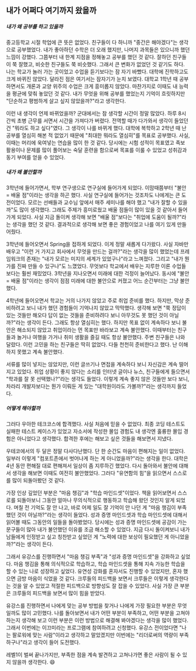 
## 내가 어쩌다 여기까지 왔을까

##### 내가 왜 공부를 하고 있을까
중고등학교 시절 학업에 큰 뜻은 없었다. 친구들이 다 하니까 "중간은 해야겠다"는 생각으로 공부했었다. 내가 좋아하던 수학은 더 오래 했지만, 나머지 과목들은 있으니까 했던 느낌이 강했다. 그쯤부터 내 한계 지점을 정해놓고 공부를 했던 것 같다. 잘하던 친구들이 쭉 잘했고, 비슷한 친구들도 쭉 비슷했다. 그래서 큰 변화가 없었던 것 같기도 하다. 나는 학교가 놀러 가는 곳이었고 수업을 듣기보다는 잠 자기 바빴다. 대학에 진학하고도 크게 바뀌진 않았다. 달라진 점은 여기서는 잠자기가 눈치 보였다. 대학교 1학년 때 공부하면서도 개론과 교양 위주의 수업은 크게 흥미롭지 않았다. 마찬가지로 이때도 내 능력을 평균에 맞춰 놓았던 것 같다. 내가 무엇을 위해 공부를 했었는지 기억이 흐릿하지만 "단순하고 평범하게 살고 싶지 않았을까?"라고 생각한다.

이런 내 생각이 언제 바뀌었을까? 군대에서는 참 생각할 시간이 정말 많았다. 하루 8시간씩 초병 근무를 서면서 시간을 가져다가 버렸다. 전역할 때가 다가와서 생각이 들었던 건 "뭐라도 하고 싶다"였다. 그 생각이 나를 바뀌게 했다. 대학에 복학하고 2학년 때 난 공부를 열심히 해본 적 없었기 때문에 "최대한 뭐라도 열심히"를 목표로 공부했다. 사실, 이때는 머리에 욱여넣는 연습을 많이 한 것 같다. 당시에는 시험 성적이 목표였고 족보 활용이나 문제를 많이 풀어보는 숙달 훈련을 함으로써 목표를 이룰 수 있었고 성취감과 동기 부여를 얻을 수 있었다.

##### 내가 왜 불안할까
3학년에 들어가면서, 학부 연구생으로 연구실에 들어가게 되었다. 이맘때쯤부터 "불안 = 배울 점"이라는 생각을 하곤 했다. 사실 연구실에 들어가는 것조차도 나에게는 큰 도전이었다. 모르는 선배들과 교수님 앞에서 매주 세미나를 해야 했고 "내가 잘할 수 있을까"도 많이 생각했다. 그래도 주제가 흥미로웠고 배울 점들이 많이 있을 것 같아서 들어가게 되었다. 사실 지금 돌이켜 생각해 보면 "배울 점"보다는 "취업에 도움이 될까?"라는 생각을 했던 것 같다. 결과적으로 생각해 보면 좋은 경험이었고 나를 여기 있게 만들어줬다.

3학년에 들어오면서 Spring을 접하게 되었다. 이게 정말 새롭게 다가왔다. 사실 자바만 배우고 "이런 거 가지고 회사에서 무엇을 만드는 걸까?"라는 생각을 많이 했었는데 프레임워크의 존재는 "내가 모르는 미지의 세계가 있었구나"라고 느껴졌다. 그리고 "내가 뭔가를 진짜 만들 수 있구나"도 느꼈었다. 무엇보다 학교에서 배우는 지루한 이론 수업들보다는 훨씬 재밌었다. 3학년을 지나오면서 미래에 대한 걱정이 늘어났다. 동시에 "불안 = 배울 점"이라는 생각이 점점 미래에 대한 불안으로 커졌고 어느 순간부터는 그냥 불안했다. 

4학년에 들어오면서 학교는 거의 나가지 않았고 주로 취업 준비를 했다. 하지만, 막상 준비하려고 보니 내가 했던 경험들이 기억나지 않았고 막막했다. 생각해 보면 "쭉 정답이 있는 것들만 해오다 답이 없는 것들을 준비하려다 보니 아무것도 못 했던 것이 아닐까?"라는 생각이 든다. 그래도 항상 열심히는 했다. 하지만 목표 없이 계속하다 보니 불안은 해소되지 않았고 취업이라는 먼 목표만 바라보고 계속 불안했다. 이때부터는 친구들과 놀거나 여행을 가거나 취미 생활을 즐길 때도 항상 불안했다. 주변 친구들은 나와 달랐다. 이런 고민을 하는 친구들은 딱히 없었다. 다들 천천히 준비한다고 했다. 난 이해하지 못했고 계속 불안했다.

서류를 많이 넣지는 않았지만, 이런 글쓰기나 면접을 계속하다 보니 자신감은 계속 떨어지고 있었다. 취업 상황이 좋지 않다는 소리를 인터넷 글이나 뉴스, 친구들에게 들으면서 "학과를 잘 못 선택했나?"라는 생각도 들었다. 이렇게 계속 좋지 않은 것들만 보다 보니, 차라리 개발자보다는 뭔가 이뤄둔 게 있는 "대학원이라도 가볼까?"라는 생각까지 들었다. 
##### 어떻게 해야할까
그러다 우아한 테크코스에 합격했다. 사실 처음에 믿을 수 없었다. 최종 코딩 테스트도 실패한 테스트 케이스가 있었고 자소서에 작성한 몰입 경험도 내 생각엔 훌륭한 몰입 경험은 아니었다고 생각했다. 합격한 후에는 해보고 싶은 것들을 해보면서 지냈다.

우테코에서의 두 달은 정말 다사다난했다. 단 한 순간도 마음이 편해지는 일이 없었다. 일부러 이렇게 "컴포트존에서 벗어나게 하는 게 아니었을까?"라는 생각을 한다. 대학은 4년 동안 편해질 대로 편해져서 일상이 좀 지루하긴 했었다. 다시 돌아와서 불안에 대해서 생각을 해보면 이때도 여전히 불안했었다. 그러다 "유연함의 힘"을 읽으면서 스스로를 많이 되돌아봤던 것 같다. 

가장 인상 깊었던 부분은 "마음 챙김"과 "학습 마인드셋"이었다. 책을 읽어보면서 스스로를 되돌아보니 그동안 얼마나 무의식적으로 행동하고 학습해 왔던 것인지 알게 되었다. 며칠 전 기억도 잘 안 나고, 바로 어제 일도 잘 기억이 안 나던 게 "마음 챙김이 부족했던 것이 아닐까?"라는 생각이 들었다. 성과 증명 마인드셋과 학습 마인드셋에 대해서 읽어볼 때도 그동안의 일들을 돌아봤었다. 당시에는 성과 증명 마인드셋에 공감이 가는 문구들이 많아 내가 불안했던 이유를 조금 해소할 수 있었다. 지금 다시 돌이켜보니 내가 남들에게 인정받고 싶고 칭찬받고 싶었던 게 "노력에 대한 보상이 필요했던 게 아니었을까?"라는 생각이 든다.

그래서 유강스를 진행하면서 "마음 챙김 부족"과 "성과 증명 마인드셋"을 강화하고 싶었다. 마음 챙김을 통해 의식적으로 학습하고, 학습 마인드셋을 통해 지속 가능한 학습을 할 수 있는 나로 성장하고 싶었다. 유연성 강화를 혼자서도 진행할 수 있었지만, 혼자 했으면 금방 마음이 식었을 것 같다. 크루들의 피드백을 보면서 크루들은 이렇게 생각한다는 것을 알 수 있었고 적절한 피드백으로 방향성도 잘 잡을 수 있었다. 사실 가장 큰 부분은 크루들의 피드백을 보면서 많이 힘을 받았다.

유강스를 진행하면서 나에게 맞는 공부 방법을 찾거나 나에게 가장 필요한 부분은 무엇일까도 많이 고민했다. 나를 돌아보면서 내가 어떤 부분이 부족하고, 어떤 부분을 고쳐야 하는지 생각해 보고 이런 부분은 이런 방법으로 해결해 봐야겠다는 생각을 많이 했었다. 그래서 이번에는 이끄미라는 프로그램에 참여하려고 신청했다. 유강스 전이었다면 "나는 팔로워에 맞는 사람"이라고 생각하고 말았겠지만 이번에는 "리더로써의 역량이 부족하구나"라고 생각이 들어 도전했다. 

레벨1이 벌써 끝나가지만, 부족한 점을 계속 발견하고 고쳐나가면 좋은 사람이 될 수 있지 않을까 생각한다. 😄